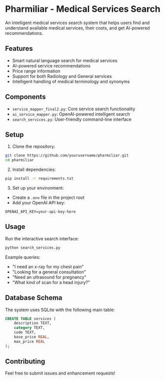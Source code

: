 # Pharmiliar - Medical Services Search

An intelligent medical services search system that helps users find and understand available medical services, their costs, and get AI-powered recommendations.

## Features

- Smart natural language search for medical services
- AI-powered service recommendations
- Price range information
- Support for both Radiology and General services
- Intelligent handling of medical terminology and synonyms

## Components

- `service_mapper_final2.py`: Core service search functionality
- `ai_service_mapper.py`: OpenAI-powered intelligent search
- `search_services.py`: User-friendly command-line interface

## Setup

1. Clone the repository:
```bash
git clone https://github.com/yourusername/pharmiliar.git
cd pharmiliar
```

2. Install dependencies:
```bash
pip install -r requirements.txt
```

3. Set up your environment:
- Create a `.env` file in the project root
- Add your OpenAI API key:
```
OPENAI_API_KEY=your-api-key-here
```

## Usage

Run the interactive search interface:
```bash
python search_services.py
```

Example queries:
- "I need an x-ray for my chest pain"
- "Looking for a general consultation"
- "Need an ultrasound for pregnancy"
- "What kind of scan for a head injury?"

## Database Schema

The system uses SQLite with the following main table:

```sql
CREATE TABLE services (
    description TEXT,
    category TEXT,
    code TEXT,
    base_price REAL,
    max_price REAL
);
```

## Contributing

Feel free to submit issues and enhancement requests!
